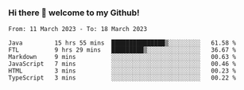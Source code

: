 ### Hi there 👋 welcome to my Github! 

<!--START_SECTION:waka-->

```text
From: 11 March 2023 - To: 18 March 2023

Java         15 hrs 55 mins  ███████████████▒░░░░░░░░░   61.58 %
FTL          9 hrs 29 mins   █████████▒░░░░░░░░░░░░░░░   36.67 %
Markdown     9 mins          ░░░░░░░░░░░░░░░░░░░░░░░░░   00.63 %
JavaScript   7 mins          ░░░░░░░░░░░░░░░░░░░░░░░░░   00.46 %
HTML         3 mins          ░░░░░░░░░░░░░░░░░░░░░░░░░   00.23 %
TypeScript   3 mins          ░░░░░░░░░░░░░░░░░░░░░░░░░   00.22 %
```

<!--END_SECTION:waka-->
